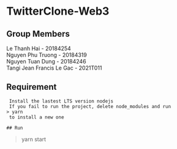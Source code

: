 # TwitterClone-Web3

## Group Members
Le Thanh Hai - 20184254<br/>
Nguyen Phu Truong - 20184319<br/>
Nguyen Tuan Dung - 20184246<br/>
Tangi Jean Francis Le Gac - 2021T011<br/>
## Requirement
```
 Install the lastest LTS version nodejs
 If you fail to run the project, delete node_modules and run
> yarn
 to install a new one

## Run
```
> yarn start
